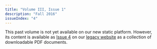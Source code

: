 ```yaml
---
title: "Volume III, Issue 1"
description: "Fall 2016"
issueIndex: "4"
---
```

This past volume is not yet available on our new static platform. However, its content is available as [Issue 4](https://rootstalk-archive.grinnell.edu/issue/4) on our [legacy website](https://rootstalk-archive.grinnell.edu) as a collection of downloadable PDF documents.
